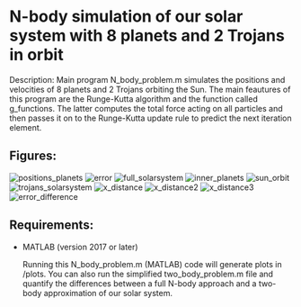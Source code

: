 N-body simulation of our solar system with 8 planets and 2 Trojans in orbit
====

Description: Main program N_body_problem.m  simulates the positions and velocities of 8 planets and 2 Trojans orbiting the Sun. 
The main feautures of this program are the Runge-Kutta algorithm and the function called g_functions. 
The latter computes the total force acting on all particles and then passes it on to the Runge-Kutta update rule to predict the next iteration element.

## Figures:

![positions_planets](https://github.com/ianpaga/N_body_problem/assets/57350668/166da78d-0e63-4b76-8ac8-59b6466b8f87)
![error](https://github.com/ianpaga/N_body_problem/assets/57350668/6e8e7909-d7c6-4f06-a11c-fc14ee4804a0)
![full_solarsystem](https://github.com/ianpaga/N_body_problem/assets/57350668/90325cc9-fe12-4dcb-8d6c-fea59d4a68a5)
![inner_planets](https://github.com/ianpaga/N_body_problem/assets/57350668/b4da76cf-971d-4119-b916-9abddab5d5f3) 
![sun_orbit](https://github.com/ianpaga/N_body_problem/assets/57350668/885200da-9ede-414c-89f1-a6f7de44b050)
![trojans_solarsystem](https://github.com/ianpaga/N_body_problem/assets/57350668/516d7f58-c715-46dc-a5de-cd9bc6ea2402)
![x_distance](https://github.com/ianpaga/N_body_problem/assets/57350668/6501392e-c090-4d03-af9a-83bba9d5def7)
![x_distance2](https://github.com/ianpaga/N_body_problem/assets/57350668/f0ac4e7d-faa9-44cb-8c67-de30c18301a8)
![x_distance3](https://github.com/ianpaga/N_body_problem/assets/57350668/1504abaa-7e07-4211-85b3-2593b3c76d0b)
![error_difference](https://github.com/ianpaga/N_body_problem/assets/57350668/831aeb93-f0f7-4e4f-a3dc-ea2cf5d9767d)

## Requirements:

- MATLAB (version 2017 or later)

  Running this N_body_problem.m (MATLAB) code will generate plots in /plots. You can also run the simplified two_body_problem.m file and quantify the differences between
  a full N-body approach and a two-body approximation of our solar system.
